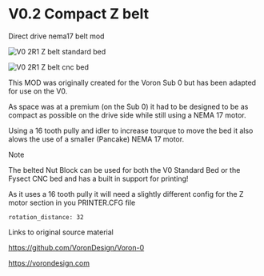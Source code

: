 # V0.2 Compact Z belt
 Direct drive nema17 belt mod

![V0 2R1 Z belt standard bed](https://github.com/user-attachments/assets/0fb48876-881c-49b3-986f-eec6ebec53fb)

![V0 2R1 Z belt cnc bed](https://github.com/user-attachments/assets/4d986a61-fb6b-4a8c-a755-3fde9818c289)


This MOD was originally created for the Voron Sub 0 but has been adapted for use on the V0.

As space was at a premium (on the Sub 0) it had to be designed to be as compact as possible on the drive side while still using a NEMA 17 motor.

Using a 16 tooth pully and idler to increase tourque to move the bed it also alows the use of a smaller (Pancake) NEMA 17 motor.

 > [!NOTE]
>The belted Nut Block can be used for both the V0 Standard Bed or the Fysect CNC bed and has a built in support for printing!

As it uses a 16 tooth pully it will need a slightly different config for the Z motor section in you PRINTER.CFG file

```rotation_distance: 32```

Links to original source material

https://github.com/VoronDesign/Voron-0

https://vorondesign.com
